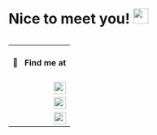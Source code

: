 <h1>Nice to meet you! <img src="https://media.giphy.com/media/hvRJCLFzcasrR4ia7z/giphy.gif" width="30"></h1>

<table align="right" width="130" height="100%">
 <tr><td><h4>🔎 &nbsp; Find me at</h4></td></tr>
 <tr><td><a href="https://www.linkedin.com/in/santiagocarrascocampa/" target="_blank" rel="noopener noreferrer"><img src="https://img.shields.io/badge/-LinkedIn-0a0a0a?&logo=linkedin&logoColor=0A66C2&link=https://www.linkedin.com/in/santiagocarrascocampa/" align="right" height="24"></a></td></tr>
 <tr><td><a href="https://santychuy.github.io/resume-es/" target="_blank" rel="noopener noreferrer"><img src="https://img.shields.io/badge/-Resume Spanish-0a0a0a?&logo=readthedocs&logoColor=8CA1AF&link=https://www.linkedin.com/in/santiagocarrascocampa/" align="right" height="24"></a></td></tr>
 <tr><td><a href="https://santychuy.github.io/resume-en/" target="_blank" rel="noopener noreferrer"><img src="https://img.shields.io/badge/-Resume English-0a0a0a?&logo=readthedocs&logoColor=8CA1AF&link=https://www.linkedin.com/in/santiagocarrascocampa/" align="right" height="24"></a></td></tr>
</table>

<h3 align="left">The "hacker" of the family 👾</h3>

### About me

I’m a Web Developer, can handle with both Frontend and Backend (my favorite: **Frontend** 🤤)\
always learning new stuff and trying to applying it in my current workflow.

**Happy to share my knowledge to the community and teammates 🗣**

- 💼 &nbsp;Currently working at [GBM](https://github.com/gbmcode) as **Mid. Frontend Engineer**
- 🎫 &nbsp;Developing in free time: [GPass](https://www.gpass.mx)
- 🖌 &nbsp;Able to do UI/UX stuff
- 📚 &nbsp;Currently learning: &nbsp;![Solidity](https://img.shields.io/badge/-Solidity-0a0a0a?&logo=solidity)&nbsp;![Nestjs](https://img.shields.io/badge/-Nestjs-0a0a0a?&logo=nestjs)&nbsp;

<details>
<summary>Some other facts to know</summary>
 
- 🥎 &nbsp;Love to see sports
- 🃏 &nbsp;In my free time I play Poker
- 💵 &nbsp;Learning and playing with crypto world and NFTs
</details>

</br>

### 🕓&nbsp;This week I spent my time on:
<!--START_SECTION:waka-->

```text
TypeScript   8 hrs 16 mins   ███████████████▓░░░░░░░░░   62.00 %
JSON         3 hrs 13 mins   ██████░░░░░░░░░░░░░░░░░░░   24.17 %
JavaScript   53 mins         █▓░░░░░░░░░░░░░░░░░░░░░░░   06.68 %
Other        50 mins         █▓░░░░░░░░░░░░░░░░░░░░░░░   06.28 %
```

<!--END_SECTION:waka-->

</br>

### Languages

![Typescript](https://img.shields.io/badge/-Typescript-0a0a0a?&logo=typescript)
![Javascript](https://img.shields.io/badge/-Javascript-0a0a0a?&logo=javascript)
![Swift](https://img.shields.io/badge/-Swift-0a0a0a?&logo=swift)

### Technologies & Tools

![Node.js](https://img.shields.io/badge/-Node-0a0a0a?&logo=node.js)
![Express](https://img.shields.io/badge/-Express-0a0a0a?&logo=express)
![React](https://img.shields.io/badge/-React-0a0a0a?&logo=react)
![Next.js](https://img.shields.io/badge/-Next.js-0a0a0a?&logo=next.js)
![Jest](https://img.shields.io/badge/-Jest-0a0a0a?&logo=jest&logoColor=C63D14)
![Testing Library](https://img.shields.io/badge/-Testing_Library-0a0a0a?&logo=TestingLibrary)
![React Native](https://img.shields.io/badge/-React_Native-0a0a0a?&logo=react)
![Jira](https://img.shields.io/badge/-Jira-0a0a0a?&logo=jira)
![Figma](https://img.shields.io/badge/-Figma-0a0a0a?&logo=figma)
![Eslint](https://img.shields.io/badge/-Eslint-0a0a0a?&logo=eslint&logoColor=482FBD)
![Prettier](https://img.shields.io/badge/-Prettier-0a0a0a?&logo=prettier)
![Tailwind CSS](https://img.shields.io/badge/-Tailwind_CSS-0a0a0a?&logo=TailwindCSS)
![AWS Amplify](https://img.shields.io/badge/-AWS_Amplify-0a0a0a?&logo=AWSAmplify)
![Docker](https://img.shields.io/badge/-Docker-0a0a0a?&logo=docker)
![Firebase](https://img.shields.io/badge/-Firebase-0a0a0a?&logo=Firebase)

### Databases

![MongoDB](https://img.shields.io/badge/-MongoDB-0a0a0a?&logo=mongodb)
![PostgreSQL](https://img.shields.io/badge/-PostgreSQL-0a0a0a?&logo=postgresql)

---

<p align="right"><img src="https://komarev.com/ghpvc/?username=santychuy&label=Profile%20views&color=0e75b6&style=flat" alt="santychuy" /></p>
